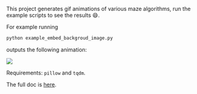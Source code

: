 This project generates gif animations of various maze algorithms, run the example scripts to see the results :smile:.

For example running

```bash
python example_embed_backgroud_image.py
```

outputs the following animation:

<img style="margin:0px auto;display:block" src="https://neozhaoliang.github.io/gifmaze/wilson-bfs.gif"/>

Requirements: `pillow` and `tqdm`.

The full doc is [here](https://neozhaoliang.github.io/gifmaze/).

